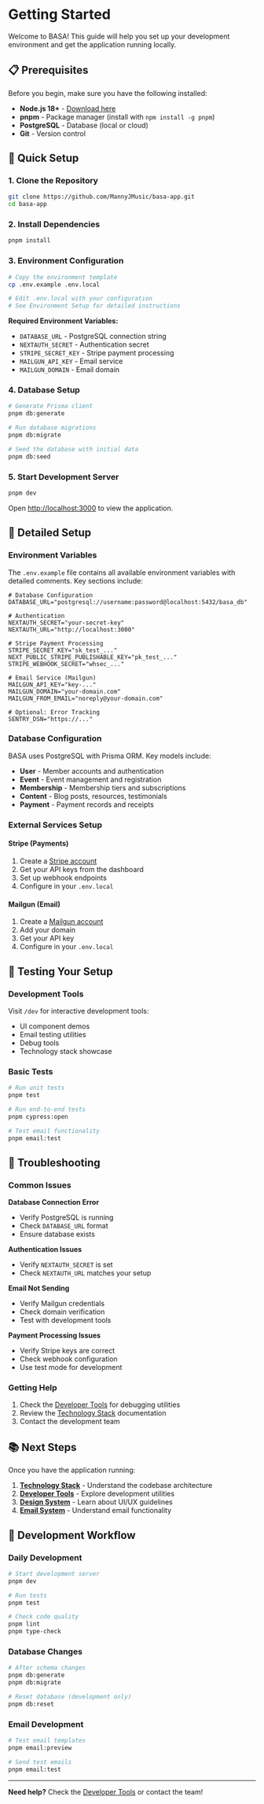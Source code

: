 # Getting Started

Welcome to BASA! This guide will help you set up your development environment and get the application running locally.

## 📋 Prerequisites

Before you begin, make sure you have the following installed:

- **Node.js 18+** - [Download here](https://nodejs.org/)
- **pnpm** - Package manager (install with `npm install -g pnpm`)
- **PostgreSQL** - Database (local or cloud)
- **Git** - Version control

## 🚀 Quick Setup

### 1. Clone the Repository

```bash
git clone https://github.com/MannyJMusic/basa-app.git
cd basa-app
```

### 2. Install Dependencies

```bash
pnpm install
```

### 3. Environment Configuration

```bash
# Copy the environment template
cp .env.example .env.local

# Edit .env.local with your configuration
# See Environment Setup for detailed instructions
```

**Required Environment Variables:**
- `DATABASE_URL` - PostgreSQL connection string
- `NEXTAUTH_SECRET` - Authentication secret
- `STRIPE_SECRET_KEY` - Stripe payment processing
- `MAILGUN_API_KEY` - Email service
- `MAILGUN_DOMAIN` - Email domain

### 4. Database Setup

```bash
# Generate Prisma client
pnpm db:generate

# Run database migrations
pnpm db:migrate

# Seed the database with initial data
pnpm db:seed
```

### 5. Start Development Server

```bash
pnpm dev
```

Open [http://localhost:3000](http://localhost:3000) to view the application.

## 🔧 Detailed Setup

### Environment Variables

The `.env.example` file contains all available environment variables with detailed comments. Key sections include:

```env
# Database Configuration
DATABASE_URL="postgresql://username:password@localhost:5432/basa_db"

# Authentication
NEXTAUTH_SECRET="your-secret-key"
NEXTAUTH_URL="http://localhost:3000"

# Stripe Payment Processing
STRIPE_SECRET_KEY="sk_test_..."
NEXT_PUBLIC_STRIPE_PUBLISHABLE_KEY="pk_test_..."
STRIPE_WEBHOOK_SECRET="whsec_..."

# Email Service (Mailgun)
MAILGUN_API_KEY="key-..."
MAILGUN_DOMAIN="your-domain.com"
MAILGUN_FROM_EMAIL="noreply@your-domain.com"

# Optional: Error Tracking
SENTRY_DSN="https://..."
```

### Database Configuration

BASA uses PostgreSQL with Prisma ORM. Key models include:

- **User** - Member accounts and authentication
- **Event** - Event management and registration
- **Membership** - Membership tiers and subscriptions
- **Content** - Blog posts, resources, testimonials
- **Payment** - Payment records and receipts

### External Services Setup

#### Stripe (Payments)
1. Create a [Stripe account](https://stripe.com/)
2. Get your API keys from the dashboard
3. Set up webhook endpoints
4. Configure in your `.env.local`

#### Mailgun (Email)
1. Create a [Mailgun account](https://www.mailgun.com/)
2. Add your domain
3. Get your API key
4. Configure in your `.env.local`

## 🧪 Testing Your Setup

### Development Tools
Visit `/dev` for interactive development tools:
- UI component demos
- Email testing utilities
- Debug tools
- Technology stack showcase

### Basic Tests
```bash
# Run unit tests
pnpm test

# Run end-to-end tests
pnpm cypress:open

# Test email functionality
pnpm email:test
```

## 🐛 Troubleshooting

### Common Issues

**Database Connection Error**
- Verify PostgreSQL is running
- Check `DATABASE_URL` format
- Ensure database exists

**Authentication Issues**
- Verify `NEXTAUTH_SECRET` is set
- Check `NEXTAUTH_URL` matches your setup

**Email Not Sending**
- Verify Mailgun credentials
- Check domain verification
- Test with development tools

**Payment Processing Issues**
- Verify Stripe keys are correct
- Check webhook configuration
- Use test mode for development

### Getting Help

1. Check the [Developer Tools](Developer-Tools) for debugging utilities
2. Review the [Technology Stack](Technology-Stack) documentation
3. Contact the development team

## 📚 Next Steps

Once you have the application running:

1. **[Technology Stack](Technology-Stack)** - Understand the codebase architecture
2. **[Developer Tools](Developer-Tools)** - Explore development utilities
3. **[Design System](Design-System)** - Learn about UI/UX guidelines
4. **[Email System](Email-System)** - Understand email functionality

## 🔄 Development Workflow

### Daily Development
```bash
# Start development server
pnpm dev

# Run tests
pnpm test

# Check code quality
pnpm lint
pnpm type-check
```

### Database Changes
```bash
# After schema changes
pnpm db:generate
pnpm db:migrate

# Reset database (development only)
pnpm db:reset
```

### Email Development
```bash
# Test email templates
pnpm email:preview

# Send test emails
pnpm email:test
```

---

**Need help?** Check the [Developer Tools](Developer-Tools) or contact the team! 